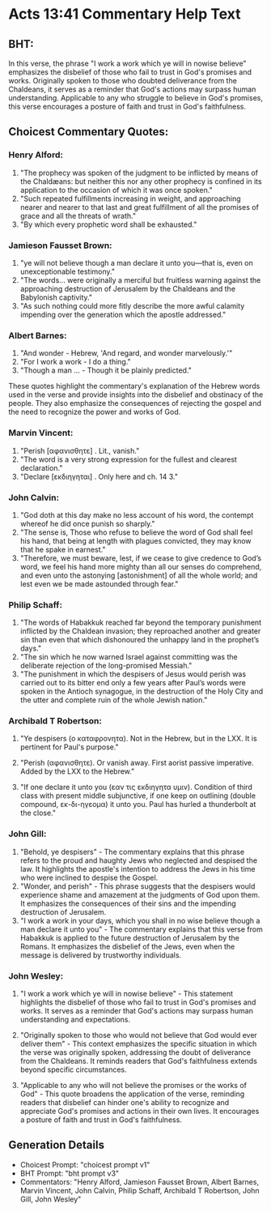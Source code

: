 # Acts 13:41 Commentary Help Text

## BHT:
In this verse, the phrase "I work a work which ye will in nowise believe" emphasizes the disbelief of those who fail to trust in God's promises and works. Originally spoken to those who doubted deliverance from the Chaldeans, it serves as a reminder that God's actions may surpass human understanding. Applicable to any who struggle to believe in God's promises, this verse encourages a posture of faith and trust in God's faithfulness.

## Choicest Commentary Quotes:
### Henry Alford:
1. "The prophecy was spoken of the judgment to be inflicted by means of the Chaldæans: but neither this nor any other prophecy is confined in its application to the occasion of which it was once spoken."
2. "Such repeated fulfillments increasing in weight, and approaching nearer and nearer to that last and great fulfillment of all the promises of grace and all the threats of wrath."
3. "By which every prophetic word shall be exhausted."

### Jamieson Fausset Brown:
1. "ye will not believe though a man declare it unto you—that is, even on unexceptionable testimony." 
2. "The words... were originally a merciful but fruitless warning against the approaching destruction of Jerusalem by the Chaldeans and the Babylonish captivity." 
3. "As such nothing could more fitly describe the more awful calamity impending over the generation which the apostle addressed."

### Albert Barnes:
1. "And wonder - Hebrew, 'And regard, and wonder marvelously.'"
2. "For I work a work - I do a thing."
3. "Though a man ... - Though it be plainly predicted."

These quotes highlight the commentary's explanation of the Hebrew words used in the verse and provide insights into the disbelief and obstinacy of the people. They also emphasize the consequences of rejecting the gospel and the need to recognize the power and works of God.

### Marvin Vincent:
1. "Perish [αφανισθητε] . Lit., vanish."
2. "The word is a very strong expression for the fullest and clearest declaration."
3. "Declare [εκδιηγηται] . Only here and ch. 14 3."

### John Calvin:
1. "God doth at this day make no less account of his word, the contempt whereof he did once punish so sharply."
2. "The sense is, Those who refuse to believe the word of God shall feel his hand, that being at length with plagues convicted, they may know that he spake in earnest."
3. "Therefore, we must beware, lest, if we cease to give credence to God’s word, we feel his hand more mighty than all our senses do comprehend, and even unto the astonying [astonishment] of all the whole world; and lest even we be made astounded through fear."

### Philip Schaff:
1. "The words of Habakkuk reached far beyond the temporary punishment inflicted by the Chaldean invasion; they reproached another and greater sin than even that which dishonoured the unhappy land in the prophet’s days."
2. "The sin which he now warned Israel against committing was the deliberate rejection of the long-promised Messiah."
3. "The punishment in which the despisers of Jesus would perish was carried out to its bitter end only a few years after Paul’s words were spoken in the Antioch synagogue, in the destruction of the Holy City and the utter and complete ruin of the whole Jewish nation."

### Archibald T Robertson:
1. "Ye despisers (ο καταφρονητα). Not in the Hebrew, but in the LXX. It is pertinent for Paul's purpose." 

2. "Perish (αφανισθητε). Or vanish away. First aorist passive imperative. Added by the LXX to the Hebrew." 

3. "If one declare it unto you (εαν τις εκδιηγητα υμιν). Condition of third class with present middle subjunctive, if one keep on outlining (double compound, εκ-δι-ηγεομα) it unto you. Paul has hurled a thunderbolt at the close."

### John Gill:
1. "Behold, ye despisers" - The commentary explains that this phrase refers to the proud and haughty Jews who neglected and despised the law. It highlights the apostle's intention to address the Jews in his time who were inclined to despise the Gospel.
2. "Wonder, and perish" - This phrase suggests that the despisers would experience shame and amazement at the judgments of God upon them. It emphasizes the consequences of their sins and the impending destruction of Jerusalem.
3. "I work a work in your days, which you shall in no wise believe though a man declare it unto you" - The commentary explains that this verse from Habakkuk is applied to the future destruction of Jerusalem by the Romans. It emphasizes the disbelief of the Jews, even when the message is delivered by trustworthy individuals.

### John Wesley:
1. "I work a work which ye will in nowise believe" - This statement highlights the disbelief of those who fail to trust in God's promises and works. It serves as a reminder that God's actions may surpass human understanding and expectations.

2. "Originally spoken to those who would not believe that God would ever deliver them" - This context emphasizes the specific situation in which the verse was originally spoken, addressing the doubt of deliverance from the Chaldeans. It reminds readers that God's faithfulness extends beyond specific circumstances.

3. "Applicable to any who will not believe the promises or the works of God" - This quote broadens the application of the verse, reminding readers that disbelief can hinder one's ability to recognize and appreciate God's promises and actions in their own lives. It encourages a posture of faith and trust in God's faithfulness.


## Generation Details
- Choicest Prompt: "choicest prompt v1"
- BHT Prompt: "bht prompt v3"
- Commentators: "Henry Alford, Jamieson Fausset Brown, Albert Barnes, Marvin Vincent, John Calvin, Philip Schaff, Archibald T Robertson, John Gill, John Wesley"
